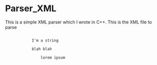 # Parser_XML

This is a simple XML parser which I wrote in C++.
This is the XML file to parse

<repertoire>
		<code sexe="masculin" type="sdfsd">
			<test attrib="sdfsd">I'm a string</test>
		</code>
		<code sexe="masculin" type="sdfsd">
			<ee attrib="sdfsd">blah blah</ee>
			<tt sexe="masculin" type="sdfsd">
				<test attrib="sdfsd">lorem ipsum</test>
			</tt>
		</code>
</repertoire>
